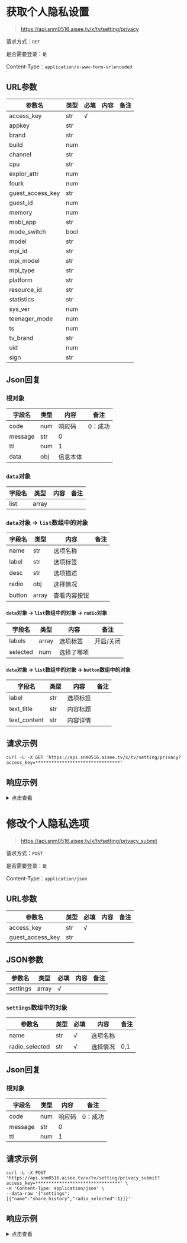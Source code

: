 # 获取个人隐私设置

> https://api.snm0516.aisee.tv/x/tv/setting/privacy

请求方式：`GET`

是否需要登录：`是`

Content-Type：`application/x-www-form-urlencoded`

## URL参数

| 参数名              | 类型   | 必填  | 内容  | 备注  |
|------------------|------|-----|-----|-----|
| access_key       | str  | √   |     |     |
| appkey           | str  |     |     |     |
| brand            | str  |     |     |     |
| build            | num  |     |     |     |
| channel          | str  |     |     |     |
| cpu              | str  |     |     |     |
| explor_attr      | num  |     |     |     |
| fourk            | num  |     |     |     |
| guest_access_key | str  |     |     |     |
| guest_id         | num  |     |     |     |
| memory           | num  |     |     |     |
| mobi_app         | str  |     |     |     |
| mode_switch      | bool |     |     |     |
| model            | str  |     |     |     |
| mpi_id           | str  |     |     |     |
| mpi_model        | str  |     |     |     |
| mpi_type         | str  |     |     |     |
| platform         | str  |     |     |     |
| resource_id      | str  |     |     |     |
| statistics       | str  |     |     |     |
| sys_ver          | num  |     |     |     |
| teenager_mode    | num  |     |     |     |
| ts               | num  |     |     |     |
| tv_brand         | str  |     |     |     |
| uid              | num  |     |     |     |
| sign             | str  |     |     |     |

## Json回复

### 根对象

| 字段名     | 类型  | 内容   | 备注   |
|---------|-----|------|------|
| code    | num | 响应码  | 0：成功 |
| message | str | 0    |      |
| ttl     | num | 1    |      |
| data    | obj | 信息本体 |      |

### `data`对象

| 字段名  | 类型    | 内容  | 备注  |
|------|-------|-----|-----|
| list | array |     |     |

### `data`对象 -> `list`数组中的对象

| 字段名    | 类型    | 内容     | 备注  |
|--------|-------|--------|-----|
| name   | str   | 选项名称   |     |
| label  | str   | 选项标签   |     |
| desc   | str   | 选项描述   |     |
| radio  | obj   | 选择情况   |     |
| button | array | 查看内容按钮 |     |

#### `data`对象 -> `list`数组中的对象 -> `radio`对象

| 字段名      | 类型    | 内容    | 备注    |
|----------|-------|-------|-------|
| labels   | array | 选项标签  | 开启/关闭 |
| selected | num   | 选择了哪项 |       |

#### `data`对象 -> `list`数组中的对象 -> `button`数组中的对象

| 字段名          | 类型  | 内容   | 备注  |
|--------------|-----|------|-----|
| label        | str | 选项标签 |     |
| text_title   | str | 内容标题 |     |
| text_content | str | 内容详情 |     |

## 请求示例

```shell
curl -L -X GET 'https://api.snm0516.aisee.tv/x/tv/setting/privacy?access_key=********************************'
```

## 响应示例

<details>
<summary>点击查看</summary>

```json
{
  "code": 0,
  "message": "0",
  "ttl": 1,
  "data": {
    "list": [
      {
        "name": "share_history",
        "label": "同步历史记录",
        "desc": "开启时，小电视会同步您在本应用其他端的历史记录，并在相关页面展示",
        "radio": {
          "labels": [
            "开启",
            "关闭"
          ],
          "selected": 0
        }
      },
      {
        "name": "share_fav",
        "label": "展示收藏记录",
        "desc": "开启时，小电视会展示您在本应用的收藏记录，并在相关页面展示",
        "radio": {
          "labels": [
            "开启",
            "关闭"
          ],
          "selected": 0
        }
      },
      {
        "name": "share_watch_most",
        "label": "展示常看记录",
        "desc": "开启时，小电视会展示您在本应用的常看记录，并在相关页面展示",
        "radio": {
          "labels": [
            "开启",
            "关闭"
          ],
          "selected": 0
        }
      },
      {
        "name": "share_watch_later",
        "label": "展示稍后再看",
        "desc": "开启时，小电视会展示您在本应用的稍后再看记录，并在相关页面展示",
        "radio": {
          "labels": [
            "开启",
            "关闭"
          ],
          "selected": 0
        }
      },
      {
        "name": "report_history",
        "label": "设备记录播放历史",
        "desc": "开启时，小电视会记录您在本应用的播放记录，并在相关页面展示",
        "radio": {
          "labels": [
            "开启",
            "关闭"
          ],
          "selected": 0
        }
      },
      {
        "name": "dm_command",
        "label": "设备开启互动能力",
        "desc": "若选择关闭，小电视互动能力将不会开启，您将看不到互动内容",
        "radio": {
          "labels": [
            "开启",
            "关闭"
          ],
          "selected": 0
        }
      },
      {
        "name": "share_third_party",
        "label": "云视听小电视与第三方共享个人信息清单",
        "desc": "",
        "button": [
          {
            "label": "查看",
            "text_title": "云视听小电视与第三方共享个人信息清单",
            "text_content": "更新日期：2022-05-11   生效日期：2022-05-11\n\n导言\n\n为保障云视听小电视相关功能（比如使用第三方支付、消息推送、第三方分享等功能）的实现与应用安全稳定的运行，我们的产品可能会包含由第三方提供的软件开发包（SDK）或我们可能会使用其他第三方产品/服务已实现前述目的。在接入第三方SDK及使用其他第三方产品/服务的过程中，我们可能会与第三方分享您的个人信息。\n\n第三方SDK或其他第三方主体处理个人信息的行为受其自有隐私政策约束。我们建议您在使用任何第三方服务之前仔细查看对其加以约束的隐私政策\n\n我们仅会处于合法、正当、必要且《云视听小电视隐私政策》所明确的目的与第三方分享您的个人信息，并且只会分享必要的个人信息。对我们与之共享个人信息的第三方主体，我们会要求其严格遵守我们关于数据隐私保护的措施和要求，包括但不限于根据数据保护协议、、承诺书及相关数据处理政策进行个人信息的处理，避免识别出个人身份，保护隐私安全。以下为我们与第三方共享个人信息的详情。\n\n一、\t第三方SDK列表\n\n1、SDK服务：bugly SDK；\n第三方公司名称：深圳市腾讯计算机系统有限公司；\n使用目的：系统安全（异常收集）；\n获取信息：crash信息及线程堆栈、rom/ram/sd卡容量、网络状态、app包名版本进程名、androidId；\n处理方式：通过去标识化、加密传输和处理的处理方式；\n第三方隐私政策：https://www.snm0516.aisee.tv/blackboard/activity-hLR6RsYkP.html\n\n2、SDK服务：酷开历史收藏SDK；\n第三方公司名称：深圳市酷开网络科技股份有限公司；\n使用目的：同步观看历史、收藏；\n获取信息：视频信息、播放时长、视频长度、历史删除、收藏状态；\n处理方式：通过加密传输和处理的处理方式；\n第三方隐私政策：https://www.snm0516.aisee.tv/blackboard/activity-hLR6RsYkP.html\n\n3、SDK服务：小米统计SDK；\n第三方公司名称：小米科技有限公司；\n使用目的：渠道收益/应用统计；\n获取信息：交易记录、应用使用时长；\n处理方式：通过加密传输和处理的处理方式；\n第三方隐私政策：https://www.sm0516.aisee.tv/blackboard/activity-hLR6RsYkP.html\n\n4、SDK服务：酷开小维AI SDK；\n第三方公司名称：深圳市酷开网络科技股份有限公司\n使用目的：系统安全（异常收集）；\n获取信息：用户语音；\n处理方式：通过去标识化、加密传输和处理的处理方式\n第三方隐私政策：https://www.snm0516.aisee.tv/blackboard/activity-hLR6RsYkP.html\n\n二、\t第三方非SDK合作商名单\n\n1、电视终端设备提供商\n\n电视品牌：TCL电视；\n所属公司名称：TCL集团股份有限公司；\n使用目的：同步观看历史、收藏；共享信息：视频信息、播放时长、视频长度、历史删除、收藏状态；\n共享方式：通过加密传输和处理的处理方式。\n\n电视品牌：酷开电视；\n所属公司名称：深圳市酷开网络科技股份有限公司；\n使用目的：同步观看历史；共享信息：视频信息、播放时长、视频时长、历史删除；\n共享方式：通过加密传输和处理的处理方式\n\n电视品牌：康佳电视；\n所属公司名称：康佳集团；\n使用目的：同步观看历史；\n共享信息：视频信息、播放时长、视频长度、历史删除。\n共享方式：通过加密传输和处理的处理方式。\n\n电视品牌：康佳电视；\n所属公司名称：康佳集团；\n使用目的：个性化内容运营、广告投放\n共享信息：MAC地址、用户标签；\n共享方式：通过加密传输和处理的处理方式。\n\n2、广告主和/或第三方广告检测服务商\n\n接收方名称：广告主和/或第三方广告检测服务商\n使用目的：帮助广告主投放、评估、检测、提升广告投放效果\n共享方式：通过去标识化、加密传输和处理的处理方式\n个人信息类型：点击曝光、设备唯一标识、客户端token、版本号、mac地址、网络状态、androidID、imei、wifimac地址、品牌、屏幕宽度\n\n第三方广告合作公司名称：加和（北京）信息科技有限公司；\n具体功能：程序化广告投放，用户使用app时实时同步；\n获取信息：MAC地址、Android ID、cookies、时间戳、UA、IP、操作系统、设备型号；\n第三方隐私政策链接：https://www.addnewer.com/#/pc/privacypolicy\n\n第三方广告合作公司名称：北京国双科技有限公司；\n具体功能：优化广告投放，广告曝光点击转化统计及效果分析；\n获取信息：MAC地址、Android ID、cookies、时间戳、UA、IP、操作系统、设备型号；\n第三方隐私政策链接：https://gridsum.com/policy\n\n第三方广告合作公司名称：秒针信息技术有限公司；\n具体功能：广告效果评估与优化；\n获取信息：MAC地址、Android ID、cookies、时间戳、UA、IP、操作系统、设备型号；\n第三方隐私政策链接：https://www.miaozhen.com/cn/privacy\n\n第三方广告合作公司名称：上海腾徽软件科技有限公司；\n具体功能：优化广告投放，对接收到的信息进行无效流量的分析与判断；\n获取信息：MAC地址、UA、IP；\n第三方隐私政策链接：https://rtbasia.com/privacy/\n\n第三方广告合作公司名称：尼洱市场研究（上海）有限公司；\n具体功能：广告监测，用户画像，广告效果优化；\n获取信息：MAC地址、UA、IP；\n第三方隐私政策链接：https://www.in-neo.com/privacy.html\n\n3、微信支付服务商\n接收方名称：财付通支付科技有限公司\n使用目的：帮助用户微信支付服务\n处理方式：通过去标识化、加密传输等方式进行传输和处理\n个人信息种类：用户标识信息、订单交易信息\n第三方隐私政策链接： https://www.snm0516.aisee.tv/blackboard/activity-hLR6RsYkP.html\n\n4、支付宝支付服务商\n接收方名称：支付宝（中国）网络技术有限公司\n使用目的：帮助用户支付宝支付服务\n处理方式：通过去标识化、加密传输等方式进行传输和处理\n个人信息种类：用户标识信息、订单交易信息\n第三方隐私政策链接： https://www.snm0516.aisee.tv/blackboard/activity-hLR6RsYkP.html"
          }
        ]
      },
      {
        "name": "collect_personal_info",
        "label": "云视听小电视已收集个人信息清单",
        "desc": "",
        "button": [
          {
            "label": "查看",
            "text_title": "云视听小电视已收集个人信息清单",
            "text_content": "更新日期：2022年5月11日   生效日期：2022年5月11日\n\n导言 \n\n为了让您正常使用云视听小电视服务，我们可能会按照合法、正当、必要的原则收集您的个人信息，在收集您的个人信息后，我们会严格依照法律法规规定 保护您的信息安全。为了方便您快速了解我们收集您的个人信息的情况，我们准备了本清单。\n\n我们会收集您在使用服务时主动提供的，以及您在使用功能或接受服务过程中产生的下述信息。您可以通过《云视听小电视隐私政策》中的联系方式对下列部分信息的具体内容进行查询和管理。详细的个人信息收集、使用等情况，请见《云视听小电视隐私政策》；通过第三方 SDK 收集个人信息的情形详见 《云视听小电视与第三方共享个人信息清单》中的“第三方 SDK”。 \n\n\n特别提示： \n\n1、本清单适用于我们通过云视听小电视向您提供的各项产品和服务；若某个产品与/或服务设置了单独清单，则该单独清单优先适用。 \n\n2、本清单反映您在全部功能模式下，我们对您的信息收集、使用情况。 \n\n3、本清单是我们对主要业务场景所可能收集、使用的个人信息的汇总说明，并不代表我们将收集、使用本清单中全部信息。仅当您使用特定产品与/或 服务，我们才会根据“最小必要原则”，为实现向您提供服务的目的，收集您的相关个人信息。\n\n云视听小电视已收集个人信息清单：\n\n1 功能场景：登录；\n使用场景：手机验证码登录；\n使用目的：在云视听小电视进行账号登录时验证身份；\n信息内容：手机号码、短信验证码、设备唯一标识。\n2 功能场景：登录；\n使用场景：账号登录、扫码登录；\n使用目的：在云视听小电视进行账号登录时验证身份；\n信息内容：账号、密码、设备唯一标识。\n3 功能场景：账号会员信息；\n使用场景：展示会员状态、有效期；\n使用目的：查看个人的会员信息；\n信息内容：会员状态、有效期、会员类型、包月类型.。\n4 功能场景：账号会员信息；\n使用场景：展示账号昵称、头像、等级；\n使用目的：查看个人的账号信息；\n信息内容：mid、昵称、头像、性别、经验等级.。\n5 功能场景：特殊模式；\n使用场景：青少年模式、家庭模式、访客模式；\n使用目的：为不同使用者提供更安全舒适的内容和体验；\n信息内容：访客UID、客户端token、访客秘钥、模式状态。\n6 功能场景：个性化推荐；\n使用场景：推荐列表；\n使用目的：推荐更加符合兴趣爱好的视频；\n信息内容：设备唯一标识、客户端token、点赞、收藏、播放行为。\n7功能场景：搜索；\n使用场景：使用关键字或首字母搜索；\n使用目的：快速查找想要的内容；\n信息内容：输入关键字、搜索历史。\n8功能场景：会员购买；\n使用场景：开通/续费会员；\n使用目的：购买观看视频所需会员；\n信息内容：订单金额、开通时间、支付渠道的userID。\n9功能场景：单片付费；\n使用场景：购买影片；\n使用目的：购买需要付费视频；\n信息内容：订单金额、购买时间、支付渠道的userID。\n10功能场景：浏览；\n使用场景：查看/播放；\n使用目的：查看内容展示和播放视频；\n信息内容：品牌、型号、app渠道、app版本、系统版本、设备唯一标识、客户端token、内存大小、模式状态、设备分辨率、接入网络方式、网络权限、网络状态、设备状态、Wi-Fi状态、网络信息、网络日志信息。\n11功能场景：浏览；\n使用场景：播放历史；\n使用目的：查看视频播放历史记录；\n信息内容：播放内容、播放时长、播放日期、播放产生的行为日志。\n12功能场景：互动；\n使用场景：与视频内容互动；\n使用目的：查看互动行为记录、多设备共享；\n信息内容：点赞、收藏及其记录、客户端token。\n13 功能场景：广告；\n使用场景：广告展示；\n使用目的：适当的推送广告、评估改善广告效果；\n信息内容：点击曝光、设备唯一标识、客户端token、版本号、MAC地址、网络状态、Android ID、IMEI、Wi-Fi MAC地址、品牌、屏幕宽度。\n14功能场景：运行保障；\n使用场景：网络诊断；\n使用目的：查找网络异常原因；\n信息内容：路由器IP地址、Wi-Fi状态、ping服务器状态。\n15功能场景：运行保障；\n使用场景：问题反馈；\n使用目的：定位使用过程中出现的问题；\n信息内容：使用日志、anr日志、mid、设备唯一标识。\n16功能场景：运行保障；\n使用场景：播放检测；\n使用目的：辅助定位播放出现的问题；\n信息内容：设备播放器能力。\n17功能场景：关于我们；\n使用场景：展示软件信息、用户协议、隐私政策；\n使用目的：查看软件的简介、使用条款、设备相相关信息；\n信息内容：app版本、设备型号、设备唯一标识、系统版本、cpu型号。\n\n广东南方新媒体股份有限公司"
          }
        ]
      }
    ]
  }
}
```

</details>

# 修改个人隐私选项

> https://api.snm0516.aisee.tv/x/tv/setting/privacy_submit

请求方式：`POST`

是否需要登录：`是`

Content-Type：`application/json`

## URL参数

| 参数名              | 类型  | 必填  | 内容  | 备注  |
|------------------|-----|-----|-----|-----|
| access_key       | str | √   |     |     |
| guest_access_key | str |     |     |     |

## JSON参数

| 参数名      | 类型    | 必填  | 内容  | 备注  |
|----------|-------|-----|-----|-----|
| settings | array | √   |     |     |

### `settings`数组中的对象

| 参数名            | 类型  | 必填  | 内容   | 备注  |
|----------------|-----|-----|------|-----|
| name           | str | √   | 选项名称 |     |
| radio_selected | str | √   | 选择情况 | 0,1 |

## Json回复

### 根对象

| 字段名     | 类型  | 内容   | 备注   |
|---------|-----|------|------|
| code    | num | 响应码  | 0：成功 |
| message | str | 0    |      |
| ttl     | num | 1    |      |

## 请求示例

```shell
curl -L -X POST 'https://api.snm0516.aisee.tv/x/tv/setting/privacy_submit?access_key=********************************' \
-H 'Content-Type: application/json' \
--data-raw '{"settings":[{"name":"share_history","radio_selected":1}]}'
```

## 响应示例

<details>
<summary>点击查看</summary>

```json
{
    "code": 0,
    "message": "0",
    "ttl": 1
}
```
</details>